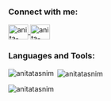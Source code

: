 
<h3 align="left">Connect with me:</h3>
<p align="left">
  <a href="https://linkedin.com/in/anita-tasnim" target="blank">
    <img align="center" src="https://raw.githubusercontent.com/rahuldkjain/github-profile-readme-generator/master/src/images/icons/Social/linkedin.svg" alt="anita-tasnim" height="30" width="40" />
  </a>
  <a href="https://kaggle.com/anita-tasnim" target="blank">
    <img align="center" src="https://raw.githubusercontent.com/rahuldkjain/github-profile-readme-generator/master/src/images/icons/Social/kaggle.svg" alt="anita-tasnim" height="30" width="40" />
  </a>
  <!-- Add your other social profiles here -->
</p>

<h3 align="left">Languages and Tools:</h3>
<p align="left">
  <!-- Add your favorite programming languages and tools here -->
</p>

<p align="left">
  <img align="left" src="https://github-readme-stats.vercel.app/api/top-langs?username=anitatasnim&show_icons=true&locale=en&layout=compact" alt="anitatasnim" />
</p>

<p>&nbsp;<img align="center" src="https://github-readme-stats.vercel.app/api?username=anitatasnim&show_icons=true&locale=en" alt="anitatasnim" /></p>

<p><img align="center" src="https://github-readme-streak-stats.herokuapp.com/?user=anitatasnim&" alt="anitatasnim" /></p>
